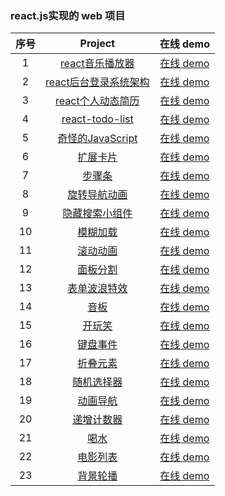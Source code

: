 
### react.js实现的 web 项目

| 序号 |                                            Project                                            |                                在线 demo                                 |
| :--: | :-------------------------------------------------------------------------------------------: | :----------------------------------------------------------------------: |
|  1   | [react音乐播放器](https://github.com/eveningwater/my-web-projects/tree/master/react/1/) | [在线 demo](https://www.eveningwater.com/my-web-projects/react/1/) |
|  2   | [react后台登录系统架构](https://github.com/eveningwater/my-web-projects/tree/master/react/2/) | [在线 demo](https://www.eveningwater.com/my-web-projects/react/2/) |
|  3   | [react个人动态简历](https://github.com/eveningwater/my-web-projects/tree/master/react/3/) | [在线 demo](https://www.eveningwater.com/my-web-projects/react/3/) |
|  4   | [react-todo-list](https://github.com/eveningwater/my-web-projects/tree/master/react/4/) | [在线 demo](https://www.eveningwater.com/my-web-projects/react/4/) |
|  5   | [奇怪的JavaScript](https://github.com/eveningwater/my-web-projects/tree/master/react/5/) | [在线 demo](https://www.eveningwater.com/my-web-projects/react/5/) |
|  6   | [扩展卡片](https://github.com/eveningwater/my-web-projects/tree/master/react/6/) | [在线 demo](https://www.eveningwater.com/my-web-projects/react/6/) |
|  7   | [步骤条](https://github.com/eveningwater/my-web-projects/tree/master/react/7/) | [在线 demo](https://www.eveningwater.com/my-web-projects/react/7/) |
|  8   | [旋转导航动画](https://github.com/eveningwater/my-web-projects/tree/master/react/8/) | [在线 demo](https://www.eveningwater.com/my-web-projects/react/8/) |
|  9   | [隐藏搜索小组件](https://github.com/eveningwater/my-web-projects/tree/master/react/9/) | [在线 demo](https://www.eveningwater.com/my-web-projects/react/9/) |
|  10   | [模糊加载](https://github.com/eveningwater/my-web-projects/tree/master/react/10/) | [在线 demo](https://www.eveningwater.com/my-web-projects/react/10/) |
|  11   | [滚动动画](https://github.com/eveningwater/my-web-projects/tree/master/react/11/) | [在线 demo](https://www.eveningwater.com/my-web-projects/react/11/) |
|  12   | [面板分割](https://github.com/eveningwater/my-web-projects/tree/master/react/12/) | [在线 demo](https://www.eveningwater.com/my-web-projects/react/12/) |
|  13   | [表单波浪特效](https://github.com/eveningwater/my-web-projects/tree/master/react/13/) | [在线 demo](https://www.eveningwater.com/my-web-projects/react/13/) |
|  14   | [音板](https://github.com/eveningwater/my-web-projects/tree/master/react/14/) | [在线 demo](https://www.eveningwater.com/my-web-projects/react/14/) |
|  15   | [开玩笑](https://github.com/eveningwater/my-web-projects/tree/master/react/15/) | [在线 demo](https://www.eveningwater.com/my-web-projects/react/15/) |
|  16   | [键盘事件](https://github.com/eveningwater/my-web-projects/tree/master/react/16/) | [在线 demo](https://www.eveningwater.com/my-web-projects/react/16/) |
|  17   | [折叠元素](https://github.com/eveningwater/my-web-projects/tree/master/react/17/) | [在线 demo](https://www.eveningwater.com/my-web-projects/react/17/) |
|  18   | [随机选择器](https://github.com/eveningwater/my-web-projects/tree/master/react/18/) | [在线 demo](https://www.eveningwater.com/my-web-projects/react/18/) |
|  19   | [动画导航](https://github.com/eveningwater/my-web-projects/tree/master/react/19/) | [在线 demo](https://www.eveningwater.com/my-web-projects/react/19/) |
|  20   | [递增计数器](https://github.com/eveningwater/my-web-projects/tree/master/react/20/) | [在线 demo](https://www.eveningwater.com/my-web-projects/react/20/) |
|  21   | [喝水](https://github.com/eveningwater/my-web-projects/tree/master/react/21/) | [在线 demo](https://www.eveningwater.com/my-web-projects/react/21/) |
|  22   | [电影列表](https://github.com/eveningwater/my-web-projects/tree/master/react/22/) | [在线 demo](https://www.eveningwater.com/my-web-projects/react/22/) |
|  23   | [背景轮播](https://github.com/eveningwater/my-web-projects/tree/master/react/23/) | [在线 demo](https://www.eveningwater.com/my-web-projects/react/23/) |